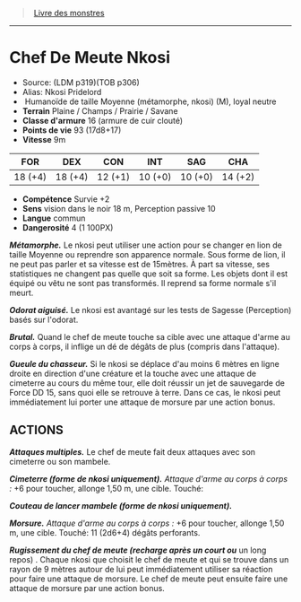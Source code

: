 ﻿> [Livre des monstres](tome_of_beasts.md)

---

# Chef De Meute Nkosi

- Source: (LDM p319)(TOB p306)
- Alias: Nkosi Pridelord
-  Humanoïde de taille Moyenne (métamorphe, nkosi) (M), loyal neutre
- **Terrain** Plaine / Champs / Prairie / Savane
- **Classe d'armure** 16 (armure de cuir clouté)
- **Points de vie** 93 (17d8+17)
- **Vitesse** 9m

|FOR|DEX|CON|INT|SAG|CHA|
|---|---|---|---|---|---|
|18 (+4)|18 (+4)|12 (+1)|10 (+0)|10 (+0)|14 (+2)|

- **Compétence** Survie +2
- **Sens** vision dans le noir 18 m, Perception passive 10
- **Langue** commun
- **Dangerosité** 4 (1 100PX)

**_Métamorphe._** Le nkosi peut utiliser une action pour se changer en lion de taille Moyenne ou reprendre son apparence normale. Sous forme de lion, il ne peut pas parler et sa vitesse est de 15mètres. À part sa vitesse, ses statistiques ne changent pas quelle que soit sa forme. Les objets dont il est équipé ou vêtu ne sont pas transformés. Il reprend sa forme normale s'il meurt.

**_Odorat aiguisé._** Le nkosi est avantagé sur les tests de Sagesse (Perception) basés sur l'odorat.

**_Brutal._** Quand le chef de meute touche sa cible avec une attaque d'arme au corps à corps, il inflige un dé de dégâts de plus (compris dans l'attaque).

**_Gueule du chasseur._** Si le nkosi se déplace d'au moins 6 mètres en ligne droite en direction d'une créature et la touche avec une attaque de cimeterre au cours du même tour, elle doit réussir un jet de sauvegarde de Force DD 15, sans quoi elle se retrouve à terre. Dans ce cas, le nkosi peut immédiatement lui porter une attaque de morsure par une action bonus.

## ACTIONS

**_Attaques multiples._** Le chef de meute fait deux attaques avec son cimeterre ou son mambele.

**_Cimeterre (forme de nkosi uniquement)._** _Attaque d'arme au corps à corps :_ +6 pour toucher, allonge 1,50 m, une cible. Touché:

**_Couteau de lancer mambele (forme de nkosi uniquement)._**

**_Morsure._** _Attaque d'arme au corps à corps :_ +6 pour toucher, allonge 1,50 m, une cible. Touché: 11 (2d6+4) dégâts perforants.

**_Rugissement du chef de meute (recharge après un court ou_** un long repos) . Chaque nkosi que choisit le chef de meute et qui se trouve dans un rayon de 9 mètres autour de lui peut immédiatement utiliser sa réaction pour faire une attaque de morsure. Le chef de meute peut ensuite faire une attaque de morsure par une action bonus.

